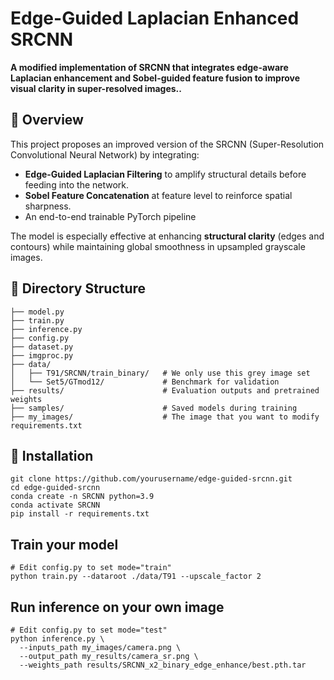 # Edge-Guided Laplacian Enhanced SRCNN

**A modified implementation of SRCNN that integrates edge-aware Laplacian enhancement and Sobel-guided feature fusion to improve visual clarity in super-resolved images..**

## 📌 Overview

This project proposes an improved version of the SRCNN (Super-Resolution Convolutional Neural Network) by integrating:

-  **Edge-Guided Laplacian Filtering** to amplify structural details before feeding into the network.
-  **Sobel Feature Concatenation** at feature level to reinforce spatial sharpness.
-  An end-to-end trainable PyTorch pipeline

The model is especially effective at enhancing **structural clarity** (edges and contours) while maintaining global smoothness in upsampled grayscale images.

## 📁 Directory Structure
```
├── model.py
├── train.py
├── inference.py
├── config.py
├── dataset.py
├── imgproc.py
├── data/
│   ├── T91/SRCNN/train_binary/   # We only use this grey image set
│   └── Set5/GTmod12/             # Benchmark for validation
├── results/                      # Evaluation outputs and pretrained weights
├── samples/                      # Saved models during training
├── my_images/                    # The image that you want to modify
requirements.txt
```

## 🚀 Installation
```
git clone https://github.com/yourusername/edge-guided-srcnn.git
cd edge-guided-srcnn
conda create -n SRCNN python=3.9
conda activate SRCNN
pip install -r requirements.txt
```

## Train your model
```
# Edit config.py to set mode="train"
python train.py --dataroot ./data/T91 --upscale_factor 2
```

## Run inference on your own image
```
# Edit config.py to set mode="test"
python inference.py \
  --inputs_path my_images/camera.png \
  --output_path my_results/camera_sr.png \
  --weights_path results/SRCNN_x2_binary_edge_enhance/best.pth.tar
```
